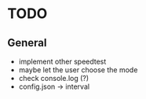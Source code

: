 # TODO

## General
- implement other speedtest
- maybe let the user choose the mode
- check console.log (?)
- config.json -> interval
